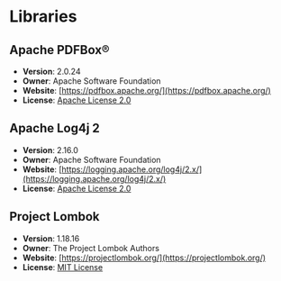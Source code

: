 # Libraries

## Apache PDFBox®

- __Version__: 2.0.24
- __Owner__: Apache Software Foundation
- __Website__: [https://pdfbox.apache.org/](https://pdfbox.apache.org/)
- __License__: [Apache License 2.0](https://www.apache.org/licenses/LICENSE-2.0)

## Apache Log4j 2

- __Version__: 2.16.0
- __Owner__: Apache Software Foundation
- __Website__: [https://logging.apache.org/log4j/2.x/](https://logging.apache.org/log4j/2.x/)
- __License__: [Apache License 2.0](https://www.apache.org/licenses/LICENSE-2.0)

## Project Lombok

- __Version__: 1.18.16
- __Owner__: The Project Lombok Authors
- __Website__: [https://projectlombok.org/](https://projectlombok.org/)
- __License__: [MIT License](https://opensource.org/licenses/MIT)

